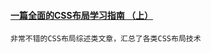 
#### [一篇全面的CSS布局学习指南 （上）](https://mp.weixin.qq.com/s/nkM5-19Cnx3JHUfKwRdKbQ)
    非常不错的CSS布局综述类文章，汇总了各类CSS布局技术